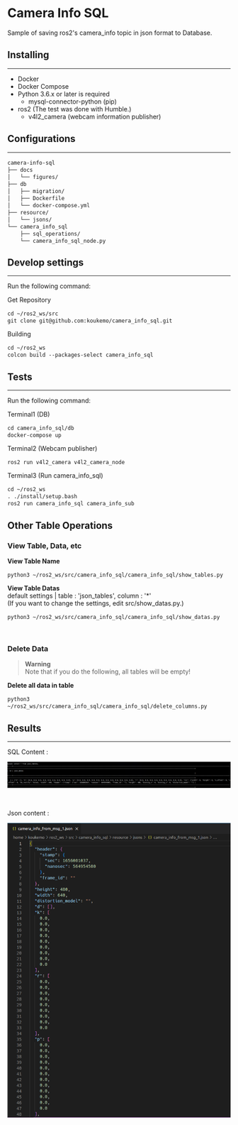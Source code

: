 # Camera Info SQL

Sample of saving ros2's camera_info topic in json format to Database.

## Installing

---

- Docker
- Docker Compose
- Python 3.6.x or later is required
    - mysql-connector-python (pip)
- ros2 (The test was done with Humble.)
  - v4l2_camera (webcam information publisher)

## Configurations

---

```
camera-info-sql
├── docs
│   └── figures/
├── db
│   ├── migration/
│   ├── Dockerfile
│   └── docker-compose.yml
├── resource/
│   └── jsons/
└── camera_info_sql
    ├── sql_operations/
    └── camera_info_sql_node.py
```

## Develop settings

---

Run the following command:

Get Repository

```shell
cd ~/ros2_ws/src
git clone git@github.com:koukemo/camera_info_sql.git
```

Building

```shell
cd ~/ros2_ws
colcon build --packages-select camera_info_sql
```


## Tests

---

Run the following command:

Terminal1 (DB)

```shell
cd camera_info_sql/db
docker-compose up
```

Terminal2 (Webcam publisher)

```shell
ros2 run v4l2_camera v4l2_camera_node
```

Terminal3 (Run camera_info_sql)

```shell
cd ~/ros2_ws
. ./install/setup.bash
ros2 run camera_info_sql camera_info_sub
```

## Other Table Operations

### View Table, Data, etc

**View Table Name** <br>

```shell
python3 ~/ros2_ws/src/camera_info_sql/camera_info_sql/show_tables.py
```

**View Table Datas** <br>
default settings | table : 'json_tables', column : '*' <br>
(If you want to change the settings, edit src/show_datas.py.)

```shell
python3 ~/ros2_ws/src/camera_info_sql/camera_info_sql/show_datas.py
```

<br>

### Delete Data

> **Warning** <br>
> Note that if you do the following, all tables will be empty!

**Delete all data in table** <br>

```shell
python3 ~/ros2_ws/src/camera_info_sql/camera_info_sql/delete_columns.py
```

## Results

---

SQL Content : 

![SQL_content](docs/figures/camera_info_sql.png)

<br>

Json content : 

![Json_content](docs/figures/camera_info_json_from_msg.png)